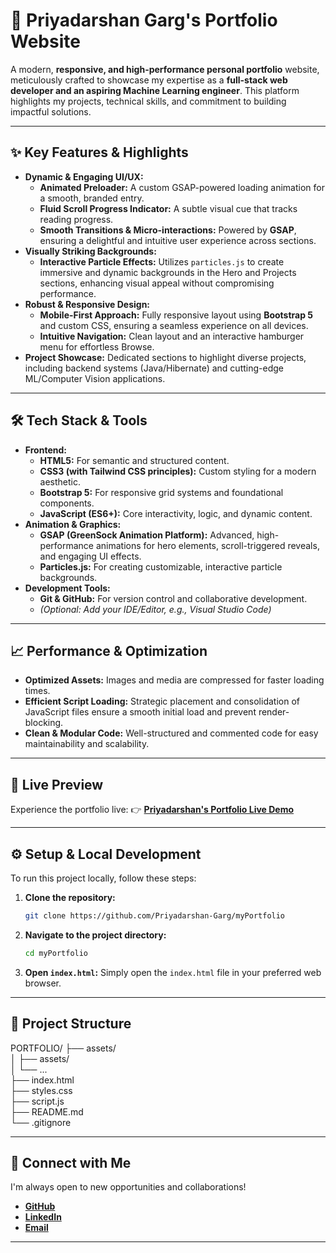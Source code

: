 # 🚀 Priyadarshan Garg's Portfolio Website

A modern, **responsive, and high-performance personal portfolio** website, meticulously crafted to showcase my expertise as a **full-stack web developer and an aspiring Machine Learning engineer**. This platform highlights my projects, technical skills, and commitment to building impactful solutions.

---

## ✨ Key Features & Highlights

* **Dynamic & Engaging UI/UX:**
    * **Animated Preloader:** A custom GSAP-powered loading animation for a smooth, branded entry.
    * **Fluid Scroll Progress Indicator:** A subtle visual cue that tracks reading progress.
    * **Smooth Transitions & Micro-interactions:** Powered by **GSAP**, ensuring a delightful and intuitive user experience across sections.
* **Visually Striking Backgrounds:**
    * **Interactive Particle Effects:** Utilizes `particles.js` to create immersive and dynamic backgrounds in the Hero and Projects sections, enhancing visual appeal without compromising performance.
* **Robust & Responsive Design:**
    * **Mobile-First Approach:** Fully responsive layout using **Bootstrap 5** and custom CSS, ensuring a seamless experience on all devices.
    * **Intuitive Navigation:** Clean layout and an interactive hamburger menu for effortless Browse.
* **Project Showcase:** Dedicated sections to highlight diverse projects, including backend systems (Java/Hibernate) and cutting-edge ML/Computer Vision applications.

---

## 🛠️ Tech Stack & Tools

* **Frontend:**
    * **HTML5:** For semantic and structured content.
    * **CSS3 (with Tailwind CSS principles):** Custom styling for a modern aesthetic.
    * **Bootstrap 5:** For responsive grid systems and foundational components.
    * **JavaScript (ES6+):** Core interactivity, logic, and dynamic content.
* **Animation & Graphics:**
    * **GSAP (GreenSock Animation Platform):** Advanced, high-performance animations for hero elements, scroll-triggered reveals, and engaging UI effects.
    * **Particles.js:** For creating customizable, interactive particle backgrounds.
* **Development Tools:**
    * **Git & GitHub:** For version control and collaborative development.
    * *(Optional: Add your IDE/Editor, e.g., Visual Studio Code)*

---

## 📈 Performance & Optimization

* **Optimized Assets:** Images and media are compressed for faster loading times.
* **Efficient Script Loading:** Strategic placement and consolidation of JavaScript files ensure a smooth initial load and prevent render-blocking.
* **Clean & Modular Code:** Well-structured and commented code for easy maintainability and scalability.

---

## 📸 Live Preview

Experience the portfolio live:
👉 [**Priyadarshan's Portfolio Live Demo**]()

---

## ⚙️ Setup & Local Development

To run this project locally, follow these steps:

1.  **Clone the repository:**
    ```bash
    git clone https://github.com/Priyadarshan-Garg/myPortfolio
    ```
2.  **Navigate to the project directory:**
    ```bash
    cd myPortfolio
    ```
3.  **Open `index.html`:** Simply open the `index.html` file in your preferred web browser.

---

## 📂 Project Structure
PORTFOLIO/
├── assets/                 
│    ├── assets/         
│    └── ...             
├── index.html             
├── styles.css           
├── script.js              
├── README.md              
└── .gitignore              

---

## 🤝 Connect with Me

I'm always open to new opportunities and collaborations!

* **[GitHub](https://github.com/Priyadarshan-Garg)**
* **[LinkedIn](https://www.linkedin.com/in/priyadarshan-garg/)**
* **[Email](gargpriyadarshan18@gmail.com)**

---